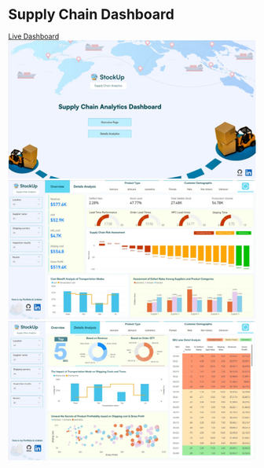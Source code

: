 # Supply Chain Dashboard
[Live Dashboard](https://app.powerbi.com/view?r=eyJrIjoiZDk5Y2E2NWQtNDJiMy00MTM1LWIwN2QtNGIzYjY3MDRlZTUxIiwidCI6ImM2ZTU0OWIzLTVmNDUtNDAzMi1hYWU5LWQ0MjQ0ZGM1YjJjNCJ9)
![Supply_home](https://github.com/RoyDip-Shuvo/Supply-Chain-Dashboard/blob/main/Images/Git_Image/_1_Home.jpg)
![Supply_overview](https://github.com/RoyDip-Shuvo/Supply-Chain-Dashboard/blob/main/Images/Git_Image/_2_Overview_page.jpg)
![Supply_details](https://github.com/RoyDip-Shuvo/Supply-Chain-Dashboard/blob/main/Images/Git_Image/_3_Detail_anaylisis.jpg)
